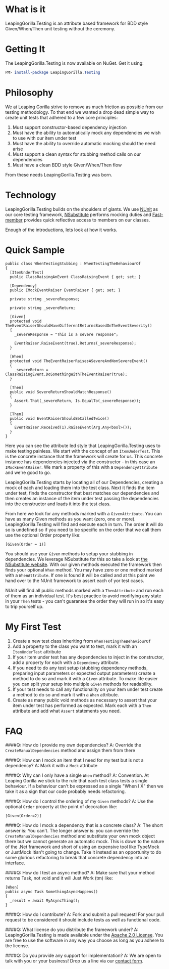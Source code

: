 What is it
==========

LeapingGorilla.Testing is an attribute based framework for BDD style Given/When/Then unit testing without the ceremony.

Getting It
==========

The LeapingGorilla.Testing is now available on NuGet. Get it using:

```PowerShell
PM> install-package LeapingGorilla.Testing
```

Philosophy
==========

We at Leaping Gorilla strive to remove as much friction as possible from our testing methodology. To that end we wanted a drop dead simple way to create unit tests that adhered to a few core principles:

1. Must support constructor-based dependency injection
2. Must have the ability to automatically mock any dependencies we wish to use with our item under test
3. Must have the ability to override automatic mocking should the need arise
4. Must support a clean syntax for stubbing method calls on our dependencies
5. Must have a clean BDD style Given/When/Then flow

From these needs LeapingGorilla.Testing was born.

Technology
==========

LeapingGorilla.Testing builds on the shoulders of giants. We use [NUnit](http://www.nunit.org/) as our core testing framework, [NSubstitute](http://nsubstitute.github.io/) performs mocking duties and [Fast-member](http://code.google.com/p/fast-member/) provides quick reflective access to members on our classes.

Enough of the introductions, lets look at how it works.

Quick Sample
============

```CSHARP
public class WhenTestingStubbing : WhenTestingTheBehaviourOf
{
  [ItemUnderTest]
  public ClassRaisingAnEvent ClassRaisingEvent { get; set; }

  [Dependency]
  public IMockEventRaiser EventRaiser { get; set; }

  private string _severeResponse;

  private string _severeReturn;

  [Given]
  protected void TheEventRaiserShouldHaveDifferentReturnsBasedOnTheEventSeverity()
  {
    _severeResponse = "This is a severe response";

    EventRaiser.RaiseEvent(true).Returns(_severeResponse);
  }

  [When]
  protected void TheEventRaiserRaisesASevereAndNonSevereEvent()
  {
    _severeReturn = ClassRaisingEvent.DoSomethingWithTheEventRaiser(true);
  }

  [Then]
  public void SevereReturnShouldMatchResponse()
  {
    Assert.That(_severeReturn, Is.EqualTo(_severeResponse));
  }

  [Then]
  public void EventRaiserShouldBeCalledTwice()
  {
    EventRaiser.Received(1).RaiseEvent(Arg.Any<bool>());
  }
}
```

Here you can see the attribute led style that LeapingGorilla.Testing uses to make testing painless. We start with the concept of an ```ItemUnderTest```. This is the concrete instance that the framework will create for us. This concrete instance has dependencies injected via the constructor - in this case an ```IMockEventRaiser```. We mark a property of this with a ```DependencyAttribute``` and we're good to go. 

LeapingGorilla.Testing starts by locating all of our Dependencies, creating a mock of each and loading them into the test class. Next it finds the item under test, finds the constructor that best matches our dependencies and then creates an instance of the item under test passing the dependencies into the constructor and loads it into the test class. 

From here we look for any methods marked with a ```GivenAttribute```. You can have as many Given methods as you want (zero, one or more). LeapingGorilla.Testing will find and execute each in turn. The order it will do so is undefined so if you need to be specific on the order that we call them use the optional Order property like:

```CSHARP
[Given(Order = 1)]
```

You should use your ```Given``` methods to setup your stubbing in dependencies. We leverage NSubstitute for this so take a look at [the NSubstitute website](http://nsubstitute.github.io/). With our given methods executed the framework then finds your optional ```When``` method. You may have zero or one method marked with a ```WhenAttribute```. If one is found it will be called and at this point we hand over to the NUnit framework to assert each of yor test cases. 

NUnit will find all public methods marked with a ```ThenAttribute``` and run each of them as an individual test. It's best practice to avoid modifying any state in your ```Then``` tests - you can't guarantee the order they will run in so it's easy to trip yourself up.

My First Test
=============

1. Create a new test class inheriting from ```WhenTestingTheBehaviourOf```
2. Add a property to the class you want to test, mark it with an ```ItemUnderTest``` attribute
3. If your item under test has any dependencies to inject in the constructor, add a property for each with a ```Dependency``` attribute.
4. If you need to do any test setup (stubbing dependency methods, preparing input parameters or expected output parameters) create a method to do so and mark it with a ```Given``` attribute. To make life easier you can split your setup into multiple ```Given``` methods for readability.
5. If your test needs to call any functionality on your item under test create a method to do so and mark it with a ```When``` attribute.
6. Create as many public void methods as necessary to assert that your item under test has performed as expected. Mark each with a ```Then``` attribute and add what ```Assert``` statements you need.

FAQ
===

####Q: How do I provide my own dependencies?
A: Override the ```CreateManualDependencies``` method and assign them from there

####Q: How can I mock an item that I need for my test but is not a dependency?
A: Mark it with a ```Mock``` attribute

####Q: Why can I only have a single ```When``` method?
A: Convention. At Leaping Gorilla we stick to the rule that each test class tests a single behaviour. If a behaviour can't be expressed as a single "When I  X" then we take it as a sign that our code probably needs refactoring.

####Q: How do I control the ordering of my ```Given``` methods?
A: Use the optional ```Order``` property at the point of decoration like:

```CSHARP
[Given(Order=2)] 
```

####Q: How do I mock a dependency that is a concrete class?
A: The short answer is: You can't. The longer answer is: you can override the ```CreateManualDependencies``` method and substitute your own mock object there but we cannot generate an automatic mock. This is down to the nature of the .Net framework and short of using an expensive tool like TypeMock or JustMock itisn't going to change. Take it instead as an opportunity to do some glorious refactoring to break that concrete dependency into an interface.

####Q: How do I test an async method?
A: Make sure that your method returns Task, not void and it will Just Work (tm) like:

```CSHARP
[When]
public async Task SomethingAsyncHappens()
{
  _result = await MyAsyncThing();
}
```

####Q: How do I contribute?
A: Fork and submit a pull request! For your pull request to be considered it should include tests as well as functional code. 

####Q: What license do you distribute the framework under?
A: LeapingGorilla.Testing is made available under the [Apache 2.0 License](http://www.apache.org/licenses/LICENSE-2.0). You are free to use the software in any way you choose as long as you adhere to the license.

####Q: Do you provide any support for implementation?
A: We are open to talk with you or your business! Drop us a line via our [contact form](http://www.leapinggorilla.com/Home/Contact).